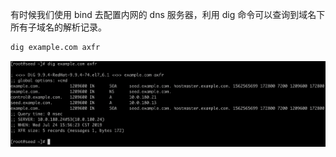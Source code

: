 有时候我们使用 bind 去配置内网的 dns 服务器，利用 dig 命令可以查询到域名下所有子域名的解析记录。

```bash
dig example.com axfr
```

![Dig axfr](/assets/images/dig-axfr.png)
